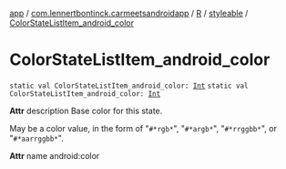 [app](../../../index.md) / [com.lennertbontinck.carmeetsandroidapp](../../index.md) / [R](../index.md) / [styleable](index.md) / [ColorStateListItem_android_color](./-color-state-list-item_android_color.md)

# ColorStateListItem_android_color

`static val ColorStateListItem_android_color: `[`Int`](https://kotlinlang.org/api/latest/jvm/stdlib/kotlin/-int/index.html)
`static val ColorStateListItem_android_color: `[`Int`](https://kotlinlang.org/api/latest/jvm/stdlib/kotlin/-int/index.html)

**Attr**
description Base color for this state.

May be a color value, in the form of "`#*rgb*`", "`#*argb*`", "`#*rrggbb*`", or "`#*aarrggbb*`".

**Attr**
name android:color

